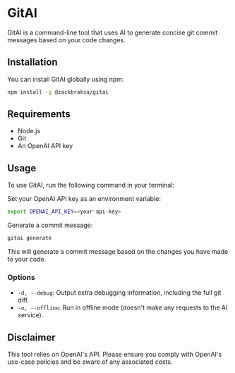 # GitAI

GitAI is a command-line tool that uses AI to generate concise git commit messages based on your code changes.

## Installation

You can install GitAI globally using npm:

```bash
npm install -g @zackbraksa/gitai
```

## Requirements

- Node.js
- Git
- An OpenAI API key

## Usage

To use GitAI, run the following command in your terminal:

Set your OpenAI API key as an environment variable:

```bash
export OPENAI_API_KEY=<your-api-key>
```

Generate a commit message:

```bash
gitai generate
```

This will generate a commit message based on the changes you have made to your code.

### Options

- `-d, --debug`: Output extra debugging information, including the full git diff.
- `-o, --offline`: Run in offline mode (doesn't make any requests to the AI service).

## Disclaimer

This tool relies on OpenAI's API. Please ensure you comply with OpenAI's use-case policies and be aware of any associated costs.
